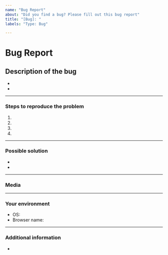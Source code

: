```yaml
---
name: "Bug Report"
about: "Did you find a bug? Please fill out this bug report"
title: "[Bug]: "
labels: "Type: Bug"

---
```


# **Bug Report**

<!-- Thank you for reporting the bug. Please provide us as many details as possible! -->

## **Description of the bug**
<!-- Please describe your problem. -->
-
-

---

### **Steps to reproduce the problem**
<!-- How did the bug happen? Please reproduce your problem. 
(e.g.:)
1. Navigate to x
2. Click x
3. Fill this
4. See error -->

1.
2.
3.
4.

---

### **Possible solution**
<!-- Do you know how could we fix this problem? -->

-
-

---

### **Media**
<!-- If applicable, add screenshots or videos to help explain your problem. -->

---

### **Your environment**

<!-- Provide information about your system. -->

* OS:
* Browser name:

---

### **Additional information**
<!-- Provide some additional information here. -->

- 


